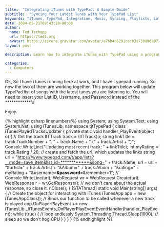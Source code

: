 ```yaml
---
title:  "Integrating iTunes with TypePad: A Simple Guide"
subtitle:  "Syncing Your Latest Tunes with Your TypePad List"
keywords: "iTunes, TypePad, Integration, Music, Syncing, Playlists, Latest Tunes, Guide, Tutorial"
date: 2004-05-21T09:43:20+00:00
author:
  name: Ted Tschopp
  url: https://tedt.org
  avatar: https://secure.gravatar.com/avatar/a76b4d6291cecb3a738896a971bfb903?s=512&d=mp&r=g
layout: post

description: Learn how to integrate iTunes with TypePad using a program that updates your TypePad list with the songs you're currently listening to. This guide offers simple instructions and ensures your favorite tunes are always in sync

categories:
  - Computers
---
```

Ok, So I have iTunes running here at work, and I have Typepad running. So now the two of them are working together. This program below will update TypePad list of songs with the latest tunes you are listening to. You will need to insert your List ID, Username, and Password instead of the ************'s.

Enjoy.

{% highlight csharp linenumbers%}
using System;
using System.Text;
using System.Net;
using iTunesLib;
namespace tjtTypePad
{
class iTunesPlayedTracksUpdater
{
private static void handler_PlayEvent(object o)
{
// Get the track
IITTrack track = (IITTrack)o;
string linkTitle = track.TrackNumber + ". " + track.Name + " (" + track.Artist + ")";
Console.WriteLine("Updating most recent track: " + linkTitle);
int myRating = track.Rating / 20;
// create and fetch the url, which updates the links
string url = "https://www.typepad.com/t/app/lists?__mode=save_item&list_id=************&song=" + track.Name;
url = url +  "&artist=" + track.Artist + "&Album=" + track.Album + "&rating=" + myRating + "&username=************&password=************&remember=1";
// Console.WriteLine(url);
WebRequest wr = WebRequest.Create(url);
WebResponse r = wr.GetResponse();
// we don't care about the actual response, so close it.
r.Close();
}
[STAThread]
static void Main(string[] args)
{
// Create the object for interacting with iTunes
iTunesApp app = new iTunesAppClass();
// Binds our function to be called whenever a new track is played
app.OnPlayerPlayEvent += new iTunesLib._IiTunesEvents_OnPlayerPlayEventEventHandler(handler_PlayEvent);
while (true)
{  // loop endlessly
System.Threading.Thread.Sleep(1000); // sleep so we don't hog CPU
}
}
}
}
</pre>
{% endhighlight %}
